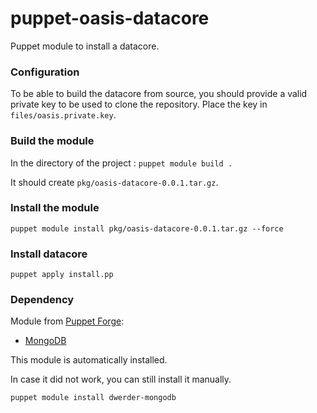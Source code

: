 # puppet-oasis-datacore

Puppet module to install a datacore.

### Configuration

To be able to build the datacore from source, you should provide a valid private key to be used to clone the repository. Place the key in ```files/oasis.private.key```.

### Build the module

In the directory of the project :
```puppet module build .```

It should create ```pkg/oasis-datacore-0.0.1.tar.gz```.

### Install the module

```puppet module install pkg/oasis-datacore-0.0.1.tar.gz --force```

### Install datacore

```puppet apply install.pp```

### Dependency

Module from [Puppet Forge](https://forge.puppetlabs.com/):
* [MongoDB](https://forge.puppetlabs.com/dwerder/mongodb)

This module is automatically installed.

In case it did not work, you can still install it manually.
```
puppet module install dwerder-mongodb
```
